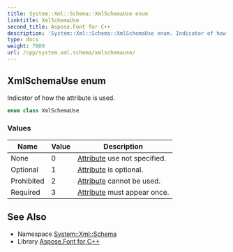 ```yaml
---
title: System::Xml::Schema::XmlSchemaUse enum
linktitle: XmlSchemaUse
second_title: Aspose.Font for C++
description: 'System::Xml::Schema::XmlSchemaUse enum. Indicator of how the attribute is used in C++.'
type: docs
weight: 7800
url: /cpp/system.xml.schema/xmlschemause/
---
```

## XmlSchemaUse enum


Indicator of how the attribute is used.

```cpp
enum class XmlSchemaUse
```

### Values

| Name | Value | Description |
| --- | --- | --- |
| None | 0 | [Attribute](../../system/attribute/) use not specified. |
| Optional | 1 | [Attribute](../../system/attribute/) is optional. |
| Prohibited | 2 | [Attribute](../../system/attribute/) cannot be used. |
| Required | 3 | [Attribute](../../system/attribute/) must appear once. |

## See Also

* Namespace [System::Xml::Schema](../)
* Library [Aspose.Font for C++](../../)
